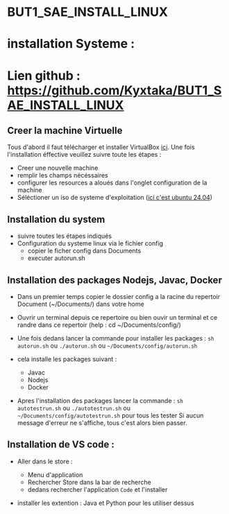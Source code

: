 # BUT1_SAE_INSTALL_LINUX
# installation Systeme : 

# Lien github : https://github.com/Kyxtaka/BUT1_SAE_INSTALL_LINUX

## Creer la machine Virtuelle
Tous d'abord il faut télécharger et installer VirtualBox [ici](https://www.virtualbox.org/wiki/Downloads). 
Une fois l'installation éffective veuillez suivre toute les étapes : 
- Creer une nouvelle machine
- remplir les champs nécéssaires
- configurer les resources a aloués dans l'onglet configuration de la machine
- Séléctioner un iso de systeme d'exploitation ([ici c'est ubuntu 24.04](https://ubuntu.com/download/desktop))

## Installation du system
- suivre toutes les étapes indiqués
- Configuration du systeme linux via le fichier config 
    - copier le ficher config dans Documents
    - executer autorun.sh

## Installation des packages Nodejs, Javac, Docker
- Dans un premier temps copier le dossier config a la racine du repertoir Document (~/Documents/) dans votre home 
- Ouvrir un terminal depuis ce repertoire ou bien ouvir un terminal et ce randre dans ce repertoir (help : cd ~/Documents/config/)
- Une fois dedans lancer la commande pour installer les packages : `sh autorun.sh` ou `./autorun.sh` ou `~/Documents/config/autorun.sh`
- cela installe les packages suivant :
    - Javac
    - Nodejs
    - Docker

- Apres l'installation des packages lancer la commande : `sh autotestrun.sh` ou `./autotestrun.sh` ou `~/Documents/config/autotestrun.sh` pour tous les tester
Si aucun message d'erreur ne s'affiche, tous c'est alors bien passer.

## Installation de VS code : 
- Aller dans le store : 
    - Menu d'application 
    - Rechercher Store dans la bar de recherche
    - dedans rechercher l'application `Code` et l'installer 

- installer les extention : Java et Python pour les utiliser dessus
